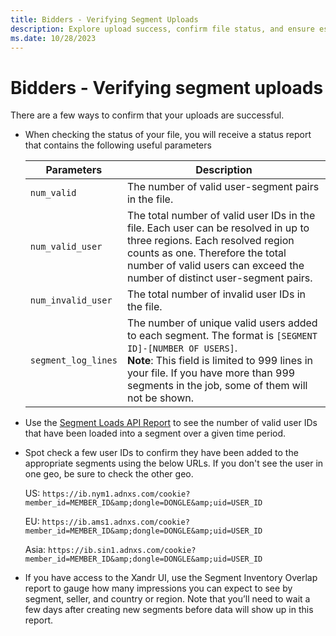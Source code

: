 ```yaml
---
title: Bidders - Verifying Segment Uploads
description: Explore upload success, confirm file status, and ensure essential parameters validate successful uploads.
ms.date: 10/28/2023
---
```


# Bidders - Verifying segment uploads

There are a few ways to confirm that your uploads are successful.

- When checking the status of your file, you will receive a status report that contains the following useful parameters

  | Parameters | Description |
  |---|---|
  | `num_valid` | The number of valid user-segment pairs in the file. |
  | `num_valid_user` | The total number of valid user IDs in the file. Each user can be resolved in up to three regions. Each resolved region counts as one. Therefore the total number of valid users can exceed the number of distinct user-segment pairs. |
  | `num_invalid_user` | The total number of invalid user IDs in the file. |
  | `segment_log_lines` | The number of unique valid users added to each segment. The format is `[SEGMENT ID]-[NUMBER OF USERS]`.<br>**Note**: This field is limited to 999 lines in your file. If you have more than 999 segments in the job, some of them will not be shown. |

- Use the [Segment Loads API Report](../digital-platform-api/segment-loads-report.md) to see the number of valid user IDs that have been loaded into a segment over a given time period.

- Spot check a few user IDs to confirm they have been added to the appropriate segments using the below URLs. If you don't see the user in one geo, be sure to check the other geo.  

  US: `https://ib.nym1.adnxs.com/cookie?member_id=MEMBER_ID&amp;dongle=DONGLE&amp;uid=USER_ID`
  
  EU: `https://ib.ams1.adnxs.com/cookie?member_id=MEMBER_ID&amp;dongle=DONGLE&amp;uid=USER_ID`
  
  Asia: `https://ib.sin1.adnxs.com/cookie?member_id=MEMBER_ID&amp;dongle=DONGLE&amp;uid=USER_ID`
  
- If you have access to the Xandr UI, use the Segment Inventory Overlap report to gauge how many impressions you
  can expect to see by segment, seller, and country or region. Note that you’ll need to wait a few days after creating new segments before data will show up in this report.
